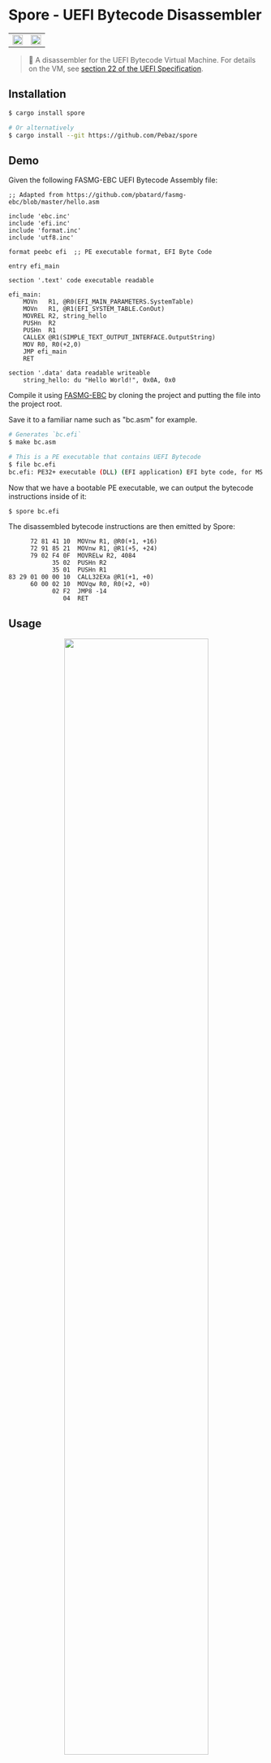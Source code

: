 # Spore - UEFI Bytecode Disassembler

<table>
    <tr>
        <td>
            <img src="misc/Spore.png" width=100%>
        </td>
        <td>
            <img src="misc/Disassembly1.png" width=100%>
        </td>
    </tr>
</table>

> 🍄 A disassembler for the UEFI Bytecode Virtual Machine. For details on the
VM, see [section 22 of the UEFI Specification](https://uefi.org/sites/default/files/resources/UEFI_Spec_2_9_2021_03_18.pdf).

## Installation

```bash
$ cargo install spore

# Or alternatively
$ cargo install --git https://github.com/Pebaz/spore
```

## Demo

Given the following FASMG-EBC UEFI Bytecode Assembly file:

```x86asm
;; Adapted from https://github.com/pbatard/fasmg-ebc/blob/master/hello.asm

include 'ebc.inc'
include 'efi.inc'
include 'format.inc'
include 'utf8.inc'

format peebc efi  ;; PE executable format, EFI Byte Code

entry efi_main

section '.text' code executable readable

efi_main:
    MOVn   R1, @R0(EFI_MAIN_PARAMETERS.SystemTable)
    MOVn   R1, @R1(EFI_SYSTEM_TABLE.ConOut)
    MOVREL R2, string_hello
    PUSHn  R2
    PUSHn  R1
    CALLEX @R1(SIMPLE_TEXT_OUTPUT_INTERFACE.OutputString)
    MOV R0, R0(+2,0)
    JMP efi_main
    RET

section '.data' data readable writeable
    string_hello: du "Hello World!", 0x0A, 0x0
```


Compile it using [FASMG-EBC](https://github.com/pbatard/fasmg-ebc) by cloning
the project and putting the file into the project root.

Save it to a familiar name such as "bc.asm" for example.

```bash
# Generates `bc.efi`
$ make bc.asm

# This is a PE executable that contains UEFI Bytecode
$ file bc.efi
bc.efi: PE32+ executable (DLL) (EFI application) EFI byte code, for MS Windows
```

Now that we have a bootable PE executable, we can output the bytecode
instructions inside of it:

```bash
$ spore bc.efi
```

The disassembled bytecode instructions are then emitted by Spore:

```x86asm
      72 81 41 10  MOVnw R1, @R0(+1, +16)
      72 91 85 21  MOVnw R1, @R1(+5, +24)
      79 02 F4 0F  MOVRELw R2, 4084
            35 02  PUSHn R2
            35 01  PUSHn R1
83 29 01 00 00 10  CALL32EXa @R1(+1, +0)
      60 00 02 10  MOVqw R0, R0(+2, +0)
            02 F2  JMP8 -14
               04  RET
```

## Usage

<p align=center>
    <img src="misc/Usage.png" width=75%>
</p>

## Why

I am learning about making operating systems because I think it is fun. It is
actually quite difficult, but the rewards are pretty satisfying.

While learning about operating systems, I discovered the Unified Extensible
Firmware Interface (UEFI). It's basically a set of C ABI interfaces that allow
you to write pre-OS recovery software, OS installers, or boot managers.

The UEFI Virtual Machine is literally preinstalled by default on most modern
motherboards. Most of the time, you write applications that adhere to the UEFI
API in C, and then you can boot into them directly. Astoundingly, you can also
boot right into applications written with UEFI Bytecode (EBC)!

The reason this is astonishing is that EBC is cross-platform, so it
is truly like Java Bytecode in that regard.

Even more surprising is that EBC has access to the same Boot &
Runtime Services that normal UEFI applications have. *This means you can write
a bootloader using EBC.*

After I discovered this I set out to learn UEFI Bytecode, but didn't find very
much on it. Thankfully, [Pete Batard](https://github.com/pbatard) built
[FASMG-EBC](https://github.com/pbatard/fasmg-ebc), an assembler for EBC.

I wanted to better understand the output of the assembler and to do that, I
would need to work with it more. That's when I decided to build Spore. 😄

## How did I do it?

I started out by perusing the [UEFI Specification](https://uefi.org/sites/default/files/resources/UEFI_Spec_2_9_2021_03_18.pdf)
very carefully and found that all of the information I would need was contained
in section 22. From there, I decided to use Rust to build the disassembler
since it is my current favorite language for many reasons.

I then created a Python script that would generate some specific bytecode
sequences without having to deal with the PE file format. This was one of the
most important steps in the entire project because I learned how to interpret
the binary structure of a few of the instructions.

Once I had some bytes to work with, I wrote some Rust code that would open the
file and iterate through the bytes. Amazingly enough, the entire application
runs by passing a single iterator to all the functions that parse out
instructions! All the parsing functions just advance the iterator and return
any errors.

This really made the whole process easier because all I had to do was look at
the first byte to determine the opcode of the instruction and route it to the
appropriate parser function. Since many instructions have varying lengths of
bytes, the iterator approach worked amazingly well.

After I had written a fair bit, I noticed that many of the instructions were
using the exact same parsing routines. I also noticed that I was implementing 1
instruction at a time and there were 55 total instructions so this was not
going to work well. I then had to step back and see what could be reused and
what had to be kept. I then read through all 55 instructions in the
specification and grouped each instruction type by how it was parsed. Once that
was done, I just had to write 1 parsing function per type (total of 7)!

At this point, I knew what I was getting myself into and determined that I
needed to have some better unit testing to ensure I was not messing anything up
during refactoring. I had been incrementally adding to the Python script to
output each and every instruction as well as every combination of arguments but
I knew that I would need to somehow verify that I was not breaking anything.

The bytecode generator script looked like this:

```python
bc = open('bc.bin')

bc.write(0b00101010_00000001.to_bytes(2, 'big'))  # $ STORESP R1, FLAGS

# The rest of the instructions ...
# This totaled 1162 lines of code
```

I wrote another Python script that would scrape out all of the assembly
instructions from the bytecode generation script and write them to a file.

It worked by looking for all the comments that contained the dollar sign `$`
and writing them to a file. The result looked like this:

```x86asm
STORESP R1, FLAGS

;; The rest of the instructions
```

Now that I had what I expected to come out of the disassembler, I could simply
compare the output with this file to determine if I had any regressions!

Once I had this, I could implement the rest of the instruction parsers and
modify the existing ones at will and be sure that nothing would break.

Implementing the rest of the parsers took a while, but once I was done, I
needed to convert the Python test scripts to Rust unit tests.

Again, I started by converting them one at a time by hand, but this soon became
slightly ridiculous.

I wrote another Python script that parsed the `bc.write(...)` directives from
the bytecode generator script and converted them to Rust unit tests. This was
immensely satisfying! 🙃

Once I had working Rust unit tests, I went on to polish the CLI and fix bits
and bobs of miscellaneous todo items. The rest is what you see in this README!

**All in all, the project took me 20 days to complete.**

Some things that I noticed while working on Spore:

* Python was absolutely essential for rapid prototyping. I will continue to
  remember how well Rust + Python pair together for future projects. I used
  Python for:
    * Generating bytecode
    * Verifying disassembler output
    * Converting Python tests to Rust unit tests
* Rust was amazing to use because it did not force me to think about
  structuring my code. It was just functions + structs + 1 trait 😛
    * One other thing that was amazing was that after I got the code to
      compile, very rarely was it incorrect. Rust's compiler is world-class. It
      also made refactoring fearless because I knew it would catch all the
      things.
* The Rust ecosystem is amazing. I needed a PE file loader, so I used the
  [pelite](https://github.com/CasualX/pelite) crate, and it was a breeze.
* The [colored](https://github.com/mackwic/colored) crate made outputting
  colored text very fun!
* Rust doesn't have a Vec-like data structure that is allocated on the stack. I
  know this might be a strange requirement, but I don't like allocating
  everything on the heap all the time. The [arrayvec](https://github.com/bluss/arrayvec)
  crate allowed me to have a fixed-size buffer that had a Vec-like interface.
* I used `include_str!()` for the CLI usage information and this was oddly
  satisfying! 😆
* Strings. Let's talk about strings. I mean, why can't I stack allocate them
  very easily? I essentially want like a stack-allocated string builder to
  allow me to not make even a single allocation but implementing this would
  have taken forever. 😕

## Stargazers over time

[![Stargazers over time](https://starchart.cc/Pebaz/Spore.svg)](https://starchart.cc/Pebaz/Spore)

## Notes

* 🍄 Spore is named after mushroom spores.
* 👏 Thank you to [Pete Batard](https://github.com/pbatard) for creating
  [FASMG-EBC](https://github.com/pbatard/fasmg-ebc) which is based on the Flat
  Assembler. Without this tool, I would not have had the assembly files to
  disassemble!
* 🤯 The [UEFI Specification](https://uefi.org/sites/default/files/resources/UEFI_Spec_2_9_2021_03_18.pdf)
  is exceptionally well-written and contained all the information necessary to
  implement Spore.
* 🤷‍♂️ Although Spore is cross-platform (Windows, MacOS, Linux), I have not tested
  whether FASMG-EBC works on other platforms.
